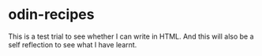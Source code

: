 # odin-recipes
This is a test trial to see whether I can write in HTML.
And this will also be a self reflection to see what I have learnt.